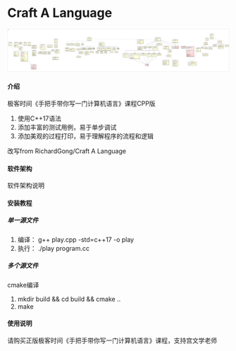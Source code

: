 # Craft A Language

![avatar](architecture.png)

#### 介绍
极客时间《手把手带你写一门计算机语言》课程CPP版
1. 使用C++17语法
2. 添加丰富的测试用例，易于单步调试
3. 添加美观的过程打印，易于理解程序的流程和逻辑

改写from RichardGong/Craft A Language

#### 软件架构
软件架构说明


#### 安装教程
##### 单一源文件
1. 编译： g++ play.cpp -std=c++17 -o play
2. 执行： ./play program.cc

##### 多个源文件
cmake编译
1. mkdir build && cd build && cmake ..
2. make

#### 使用说明
请购买正版极客时间《手把手带你写一门计算机语言》课程，支持宫文学老师

